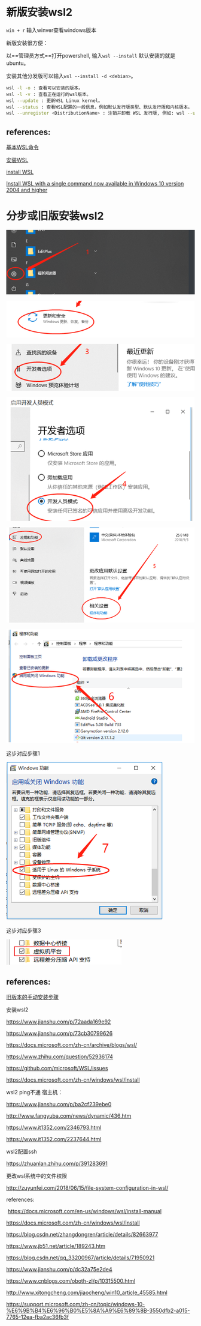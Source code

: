 # 新版安装wsl2

`win + r` 输入winver查看windows版本

新版安装很方便：

以==管理员方式==打开powershell, 输入`wsl --install` 默认安装的就是ubuntu。

安装其他分发版可以输入`wsl --install -d <debian>`。

```bash
wsl -l -o : 查看可以安装的版本。
wsl -l -v : 查看正在运行的wsl版本。
wsl --update : 更新WSL Linux kernel。
wsl --status : 查看WSL配置的一般信息，例如默认发行版类型、默认发行版和内核版本。
wsl --unregister <DistributionName> : 注销并卸载 WSL 发行版, 例如: wsl --unregister Ubuntu
```

## references:

[基本WSL命令](https://learn.microsoft.com/zh-cn/windows/wsl/basic-commands)

[安装WSL](https://learn.microsoft.com/zh-cn/windows/wsl/install)

[install WSL](https://learn.microsoft.com/en-us/windows/wsl/install)

[Install WSL with a single command now available in Windows 10 version 2004 and higher](https://devblogs.microsoft.com/commandline/install-wsl-with-a-single-command-now-available-in-windows-10-version-2004-and-higher/)

# 分步或旧版安装wsl2

![image-20221226203208208](image/image-20221226203208208.png)

![image-20221226203256451](image/image-20221226203256451.png)

![image-20221226203312115](image/image-20221226203312115.png)

![image-20221226203325737](image/image-20221226203325737.png)

![image-20221226203358422](image/image-20221226203358422.png)

![image-20221226203413253](image/image-20221226203413253.png)

这步对应步骤1

![image-20221226203434500](image/image-20221226203434500.png)

这步对应步骤3

![image-20221226204032459](image/image-20221226204032459.png)

## references:

[旧版本的手动安装步骤](https://learn.microsoft.com/zh-cn/windows/wsl/install-manual)









安装wsl2

https://www.jianshu.com/p/72aada169e92

https://www.jianshu.com/p/73cb30799626

https://docs.microsoft.com/zh-cn/archive/blogs/wsl/

https://www.zhihu.com/question/52936174

https://github.com/microsoft/WSL/issues

https://docs.microsoft.com/zh-cn/windows/wsl/install

wsl2 ping不通 宿主机：

https://www.jianshu.com/p/ba2cf239ebe0

http://www.fangyuba.com/news/dynamic/436.htm

https://www.it1352.com/2346793.html

https://www.it1352.com/2237644.html



wsl2配置ssh

https://zhuanlan.zhihu.com/p/391283691



更改wsl系统中的文件权限

http://zuyunfei.com/2018/06/15/file-system-configuration-in-wsl/







references:

​	https://docs.microsoft.com/en-us/windows/wsl/install-manual

https://docs.microsoft.com/zh-cn/windows/wsl/install

https://blog.csdn.net/zhangdongren/article/details/82663977

https://www.jb51.net/article/189243.htm

https://blog.csdn.net/qq_33200967/article/details/71950921

https://www.jianshu.com/p/dc32a75e2de4

https://www.cnblogs.com/oboth-zl/p/10315500.html

http://www.xitongcheng.com/jiaocheng/win10_article_45585.html

https://support.microsoft.com/zh-cn/topic/windows-10-%E6%9B%B4%E6%96%B0%E5%8A%A9%E6%89%8B-3550dfb2-a015-7765-12ea-fba2ac36fb3f